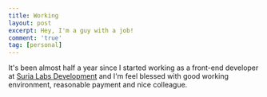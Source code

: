 ```yaml
---
title: Working
layout: post
excerpt: Hey, I'm a guy with a job!
comment: 'true'
tag: [personal]
---
```


It's been almost half a year since I started working as a front-end developer at [Suria Labs Development](https://www.surialabs.com) and I'm feel blessed with good working environment, reasonable payment and nice colleague.
